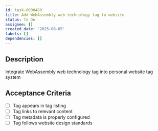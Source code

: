 ```yaml
---
id: task-0000480
title: Add WebAssembly web technology tag to website
status: To Do
assignee: []
created_date: '2025-08-05'
labels: []
dependencies: []
---
```


## Description

Integrate WebAssembly web technology tag into personal website tag system

## Acceptance Criteria

- [ ] Tag appears in tag listing
- [ ] Tag links to relevant content
- [ ] Tag metadata is properly configured
- [ ] Tag follows website design standards
